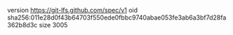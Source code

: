 version https://git-lfs.github.com/spec/v1
oid sha256:011e28d0f43b64703f550ede0fbbc9740abae053fe3ab6a3bf7d28fa362b8d3c
size 3005
